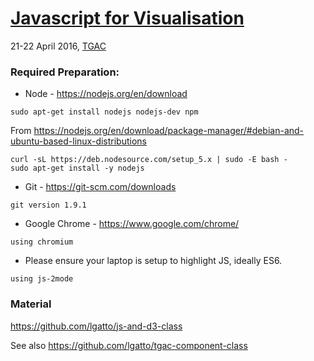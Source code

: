 # [Javascript for Visualisation](http://www.tgac.ac.uk/361_Division/training-programme/courses-workshops/tgac-events/javascript-workshop/)

21-22 April 2016, [TGAC](http://www.tgac.ac.uk/contact-us/how-to-find-us)

### Required Preparation:

* Node - https://nodejs.org/en/download

```
sudo apt-get install nodejs nodejs-dev npm
```

From https://nodejs.org/en/download/package-manager/#debian-and-ubuntu-based-linux-distributions

```
curl -sL https://deb.nodesource.com/setup_5.x | sudo -E bash -
sudo apt-get install -y nodejs
```

* Git - https://git-scm.com/downloads 

```
git version 1.9.1
```

* Google Chrome - https://www.google.com/chrome/ 

```
using chromium
```
* Please ensure your laptop is setup to highlight JS, ideally ES6.

```
using js-2mode
```

### Material 

https://github.com/lgatto/js-and-d3-class

See also https://github.com/lgatto/tgac-component-class
